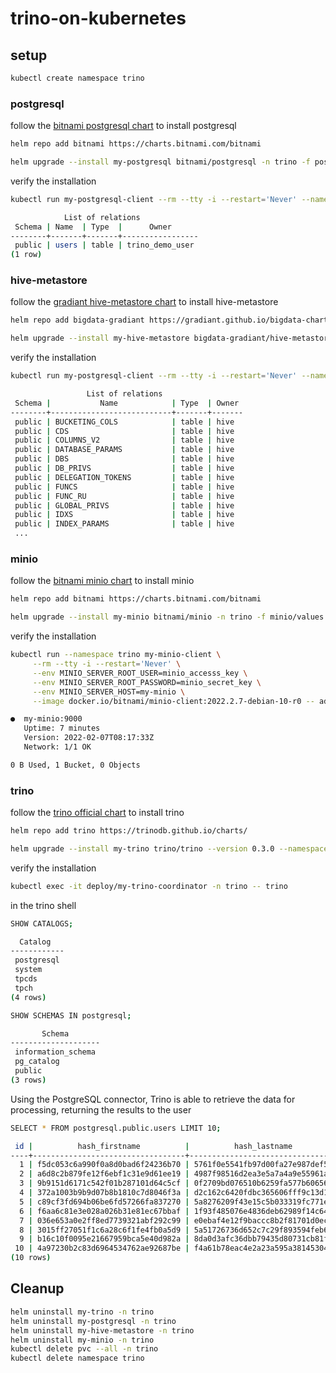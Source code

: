 # trino-on-kubernetes

## setup

```sh
kubectl create namespace trino
```

### postgresql

follow the [bitnami postgresql chart](https://github.com/bitnami/charts/tree/master/bitnami/postgresql) to install postgresql

```sh
helm repo add bitnami https://charts.bitnami.com/bitnami
```

```sh
helm upgrade --install my-postgresql bitnami/postgresql -n trino -f postgresql/values.yaml
```

verify the installation

```sh
kubectl run my-postgresql-client --rm --tty -i --restart='Never' --namespace trino --image docker.io/bitnami/postgresql:14.1.0-debian-10-r80 --env="PGPASSWORD=trino_demo_password" -- psql --host my-postgresql -U trino_demo_user -d trino_demo -p 5432 -c "\dt"
```

```sh
            List of relations
 Schema | Name  | Type  |      Owner
--------+-------+-------+-----------------
 public | users | table | trino_demo_user
(1 row)
```

### hive-metastore

follow the [gradiant hive-metastore chart](https://github.com/Gradiant/bigdata-charts/tree/master/charts/hive-metastore) to install hive-metastore

```sh
helm repo add bigdata-gradiant https://gradiant.github.io/bigdata-charts/
```

```sh
helm upgrade --install my-hive-metastore bigdata-gradiant/hive-metastore -n trino -f hive-metastore/values.yaml
```

verify the installation

```sh
kubectl run my-postgresql-client --rm --tty -i --restart='Never' --namespace trino --image docker.io/bitnami/postgresql:14.1.0-debian-10-r80 --env="PGPASSWORD=hive" -- psql --host my-hive-metastore-postgresql -U hive -d metastore -p 5432 -c "\dt"
```

```sh
                 List of relations
 Schema |           Name            | Type  | Owner
--------+---------------------------+-------+-------
 public | BUCKETING_COLS            | table | hive
 public | CDS                       | table | hive
 public | COLUMNS_V2                | table | hive
 public | DATABASE_PARAMS           | table | hive
 public | DBS                       | table | hive
 public | DB_PRIVS                  | table | hive
 public | DELEGATION_TOKENS         | table | hive
 public | FUNCS                     | table | hive
 public | FUNC_RU                   | table | hive
 public | GLOBAL_PRIVS              | table | hive
 public | IDXS                      | table | hive
 public | INDEX_PARAMS              | table | hive
 ...
```

### minio

follow the [bitnami minio chart](https://github.com/bitnami/charts/tree/master/bitnami/minio) to install minio

```sh
helm repo add bitnami https://charts.bitnami.com/bitnami
```

```sh
helm upgrade --install my-minio bitnami/minio -n trino -f minio/values.yaml
```

verify the installation

```sh
kubectl run --namespace trino my-minio-client \
     --rm --tty -i --restart='Never' \
     --env MINIO_SERVER_ROOT_USER=minio_accesss_key \
     --env MINIO_SERVER_ROOT_PASSWORD=minio_secret_key \
     --env MINIO_SERVER_HOST=my-minio \
     --image docker.io/bitnami/minio-client:2022.2.7-debian-10-r0 -- admin info minio
```

```sh
●  my-minio:9000
   Uptime: 7 minutes
   Version: 2022-02-07T08:17:33Z
   Network: 1/1 OK

0 B Used, 1 Bucket, 0 Objects
```

### trino

follow the [trino official chart](https://github.com/trinodb/charts/tree/main) to install trino

```sh
helm repo add trino https://trinodb.github.io/charts/
```

```sh
helm upgrade --install my-trino trino/trino --version 0.3.0 --namespace trino -f trino/values.yaml
```

verify the installation

```sh
kubectl exec -it deploy/my-trino-coordinator -n trino -- trino
```

in the trino shell

```sh
SHOW CATALOGS;

  Catalog
------------
 postgresql
 system
 tpcds
 tpch
(4 rows)
```

```sh
SHOW SCHEMAS IN postgresql;

       Schema
--------------------
 information_schema
 pg_catalog
 public
(3 rows)
```

Using the PostgreSQL connector, Trino is able to retrieve the data for processing, returning the results to the user

```sh
SELECT * FROM postgresql.public.users LIMIT 10;

 id |          hash_firstname          |          hash_lastname           | gender
----+----------------------------------+----------------------------------+--------
  1 | f5dc053c6a990f0a8d0bad6f24236b70 | 5761f0e5541fb97d00fa27e987def570 | male
  2 | a6d8c2b879fe12f6ebf1c31e9d61ee19 | 4987f98516d2ea3e5a7a4a9e55961aaa | male
  3 | 9b9151d6171c542f01b287101d64c5cf | 0f2709bd076510b6259fa577b60656f9 | male
  4 | 372a1003b9b9d07b8b1810c7d8046f3a | d2c162c6420fdbc365606fff9c13d15f | female
  5 | c89cf3fd694b06be6fd57266fa837270 | 5a8276209f43e15c5b033319fc771e61 | male
  6 | f6aa6c81e3e028a026b31e81ec67bbaf | 1f93f485076e4836deb62989f14c6479 | male
  7 | 036e653a0e2ff8ed7739321abf292c99 | e0ebaf4e12f9baccc8b2f81701d0ec6d | female
  8 | 3015ff27051f1c6a28c6f1fe4fb0a5d9 | 5a51726736d652c7c29f893594feb635 | female
  9 | b16c10f0095e21667959bca5e40d982a | 8da0d3afc36dbb79435d80731cb81fc6 | female
 10 | 4a97230b2c83d6964534762ae92687be | f4a61b78eac4e2a23a595a38145304eb | female
(10 rows)
```

## Cleanup

```sh
helm uninstall my-trino -n trino
helm uninstall my-postgresql -n trino
helm uninstall my-hive-metastore -n trino
helm uninstall my-minio -n trino
kubectl delete pvc --all -n trino
kubectl delete namespace trino
```

